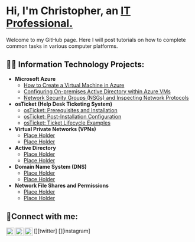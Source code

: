 <h1>Hi, I'm Christopher, an <a href="https://linkedin.com/in/christopher-rittmann-051206122/">IT Professional.</a></h1>
Welcome to my GitHub page. Here I will post tutorials on how to complete common tasks in various computer platforms.
<h2>👨‍💻 Information Technology Projects:</h2>

- <b>Microsoft Azure</b>
  - [How to Create a Virtual Machine in Azure](https://github.com/Christopher-Rittmann/CreateVMInAzure)
  - [Configuring On-premises Active Directory within Azure VMs](https://github.com/Christopher-Rittmann/configure-ad)
  - [Network Security Groups (NSGs) and Inspecting Network Protocols](https://github.com/Christopher-Rittmann/azure-network-protocols)
- <b>osTicket (Help Desk Ticketing System)</b>
  - [osTicket: Prerequisites and Installation](https://github.com/Christopher-Rittmann/osticket-prereqs)
  - [osTicket: Post-Installation Configuration](https://github.com/Christopher-Rittmann/post-install-config)
  - [osTicket: Ticket Lifecycle Examples](https://github.com/Christopher-Rittmann/ticket-lifecycle)
- <b>Virtual Private Networks (VPNs)</b>
  - [Place Holder](https://github.com/Christopher-Rittmann/configure-ad)
  - [Place Holder](https://github.com/Christopher-Rittmann/azure-network-protocols)
- <b>Active Directory</b>
  - [Place Holder](https://github.com/Christopher-Rittmann/configure-ad)
  - [Place Holder](https://github.com/Christopher-Rittmann/azure-network-protocols)
- <b>Domain Name System (DNS)</b>
  - [Place Holder](https://github.com/Christopher-Rittmann/configure-ad)
  - [Place Holder](https://github.com/Christopher-Rittmann/azure-network-protocols)
- <b>Network File Shares and Permissions</b>
  - [Place Holder](https://github.com/Christopher-Rittmann/configure-ad)
  - [Place Holder](https://github.com/Christopher-Rittmann/azure-network-protocols)

<h2>🤳Connect with me:</h2>

[<img align="left" alt="Chris | Twitter" width="22px" src="https://cdn.jsdelivr.net/npm/simple-icons@v3/icons/twitter.svg" />][twitter]
[<img align="left" alt="Chris | LinkedIn" width="22px" src="https://cdn.jsdelivr.net/npm/simple-icons@v3/icons/linkedin.svg" />][linkedin]
[<img align="left" alt="Chris | Instagram" width="22px" src="https://cdn.jsdelivr.net/npm/simple-icons@v3/icons/instagram.svg" />][instagram]


[linkedin]: https://www.linkedin.com/in/christopher-rittmann-051206122/
